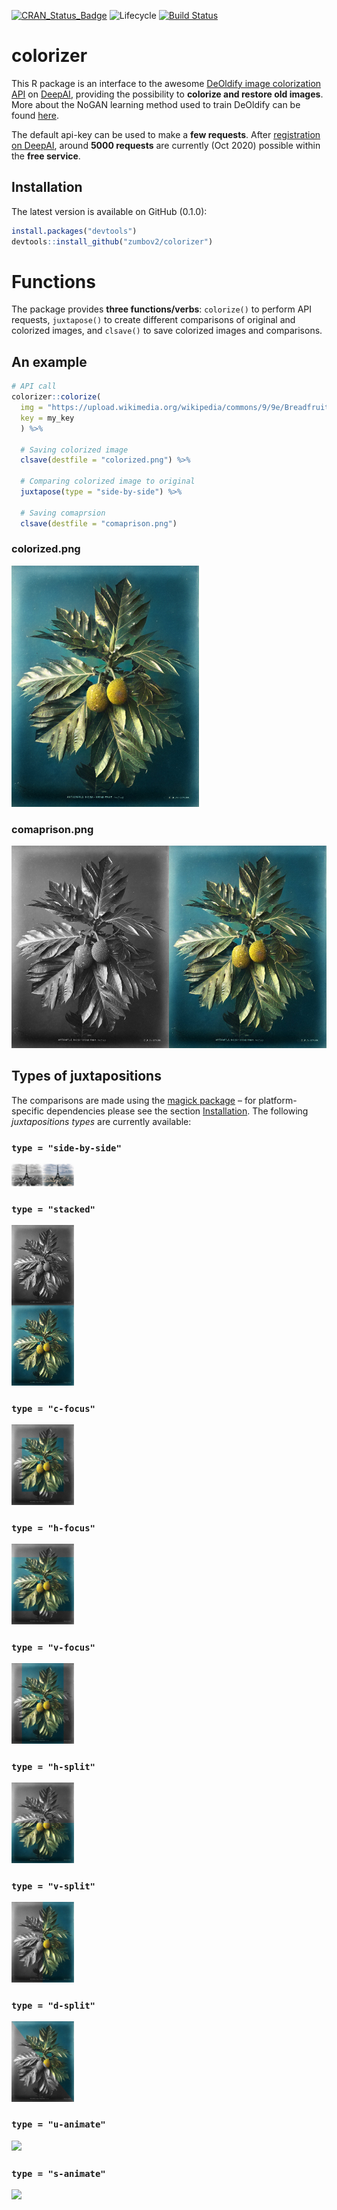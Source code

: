 [![CRAN_Status_Badge](http://www.r-pkg.org/badges/version/colorizer)](https://cran.r-project.org/package=colorizer)
![Lifecycle](https://img.shields.io/badge/lifecycle-maturing-orange.svg)
[![Build Status](https://travis-ci.org/zumbov2/colorizer.svg?branch=master)](https://travis-ci.org/zumbov2/colorizer)

# colorizer
This R package is an interface to the awesome [DeOldify image colorization API](https://github.com/jantic/DeOldify) on [DeepAI](https://deepai.org/machine-learning-model/colorizer), providing the possibility to **colorize and restore old images**. More about the NoGAN learning method used to train DeOldify can be found [here](https://www.fast.ai/2019/05/03/decrappify/).
 
The default api-key can be used to make a **few requests**. After [registration on DeepAI](https://deepai.org/), around **5000 requests** are currently (Oct 2020) possible within the **free service**.

## Installation
The latest version is available on GitHub (0.1.0):

```r
install.packages("devtools")
devtools::install_github("zumbov2/colorizer")
```
# Functions
The package provides **three functions/verbs**: `colorize()` to perform API requests, `juxtapose()` to create different comparisons of original and colorized images, and `clsave()` to save colorized images and comparisons.

## An example
```r
# API call
colorizer::colorize(
  img = "https://upload.wikimedia.org/wikipedia/commons/9/9e/Breadfruit.jpg", 
  key = my_key
  ) %>%
  
  # Saving colorized image
  clsave(destfile = "colorized.png") %>% 
  
  # Comparing colorized image to original
  juxtapose(type = "side-by-side") %>% 
  
  # Saving comaprsion
  clsave(destfile = "comaprison.png") 
 ```

### colorized.png
<img src="https://github.com/zumbov2/colorizer/blob/master/img/colorized.png" width="300">  
  
### comaprison.png
<img src="https://github.com/zumbov2/colorizer/blob/master/img/comaprison.png" width="600">  
  
## Types of juxtapositions
The comparisons are made using the [magick package](https://github.com/ropensci/magick) – for platform-specific dependencies please see the section [Installation](https://github.com/ropensci/magick#Installation). The following *juxtapositions types* are currently available:

### `type = "side-by-side"`
<img src="https://github.com/zumbov2/colorizer/blob/master/img/comparison1.png" width="100">  

### `type = "stacked"`
<img src="https://github.com/zumbov2/colorizer/blob/master/img/comparison2.png" width="100">  

### `type = "c-focus"`
<img src="https://github.com/zumbov2/colorizer/blob/master/img/comparison3.png" width="100">  

### `type = "h-focus"`
<img src="https://github.com/zumbov2/colorizer/blob/master/img/comparison4.png" width="100"> 

### `type = "v-focus"`
<img src="https://github.com/zumbov2/colorizer/blob/master/img/comparison5.png" width="100"> 

### `type = "h-split"`
<img src="https://github.com/zumbov2/colorizer/blob/master/img/comparison6.png" width="100"> 

### `type = "v-split"`
<img src="https://github.com/zumbov2/colorizer/blob/master/img/comparison7.png" width="100"> 

### `type = "d-split"`
<img src="https://github.com/zumbov2/colorizer/blob/master/img/comparison8.png" width="100"> 

### `type = "u-animate"`
<img src="https://github.com/zumbov2/colorizer/blob/master/img/comparison9.gif" width="100"> 

### `type = "s-animate"`
<img src="https://github.com/zumbov2/colorizer/blob/master/img/comparison10.gif" width="100"> 
